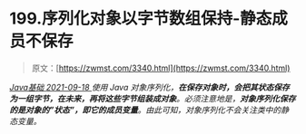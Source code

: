 <!--yml
category: 未分类
date: 0001-01-01 00:00:00
--->

# 199.序列化对象以字节数组保持-静态成员不保存

> 原文：[https://zwmst.com/3340.html](https://zwmst.com/3340.html)

   [ *Java基础* ](https://zwmst.com/java%e5%9f%ba%e7%a1%80)*[ <time datetime="2021-09-18T08:59:54+08:00"> 2021-09-18 </time> ](https://zwmst.com/3340.html)  使用 Java 对象序列化，**在保存对象时，会把其状态保存为一组字节，在未来，再将这些字节组装成对象**。必须注意地是，**对象序列化保存的是对象的”状态”，即它的成员变量**。由此可知，对象序列化不会关注类中的静态变量。*
